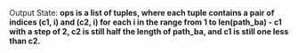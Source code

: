 Output State: **ops is a list of tuples, where each tuple contains a pair of indices (c1, i) and (c2, i) for each i in the range from 1 to len(path_ba) - c1 with a step of 2, c2 is still half the length of path_ba, and c1 is still one less than c2.**